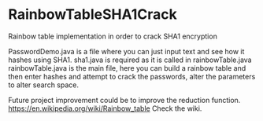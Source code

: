 # RainbowTableSHA1Crack
Rainbow table implementation in order to crack SHA1 encryption

PasswordDemo.java is a file where you can just input text and see how it hashes using SHA1.
sha1.java is required as it is called in rainbowTable.java
rainbowTable.java is the main file, here you can build a rainbow table and then enter hashes and attempt to crack the passwords, alter the parameters to alter search space.

Future project improvement could be to improve the reduction function.
https://en.wikipedia.org/wiki/Rainbow_table
Check the wiki.
